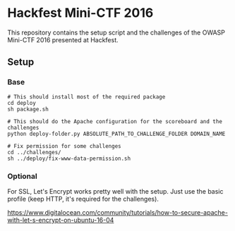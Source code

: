 # Hackfest Mini-CTF 2016

This repository contains the setup script and the challenges of the OWASP Mini-CTF 2016 presented at Hackfest.

## Setup 

### Base 

```
# This should install most of the required package
cd deploy
sh package.sh

# This should do the Apache configuration for the scoreboard and the challenges
python deploy-folder.py ABSOLUTE_PATH_TO_CHALLENGE_FOLDER DOMAIN_NAME

# Fix permission for some challenges
cd ../challenges/
sh ../deploy/fix-www-data-permission.sh
```

### Optional

For SSL, Let's Encrypt works pretty well with the setup. Just use the basic profile (keep HTTP, it's required for the challenges).

https://www.digitalocean.com/community/tutorials/how-to-secure-apache-with-let-s-encrypt-on-ubuntu-16-04